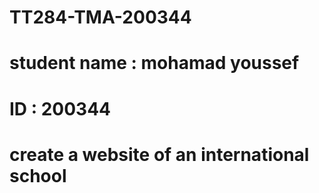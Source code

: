 # TT284-TMA-200344
# student name : mohamad youssef
# ID : 200344 
# create a website of an international school 